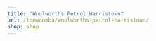 ```yaml
---
title: "Woolworths Petrol Harristown"
url: /toowoomba/woolworths-petrol-harristown/
shop: shop
---
```

